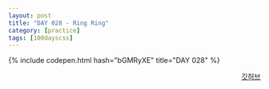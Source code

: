 ```yaml
---
layout: post
title: "DAY 028 - Ring Ring"
category: [practice]
tags: [100dayscss]
---
```


{% include codepen.html hash="bGMRyXE" title="DAY 028" %}

<p align="right">
  <a href="https://github.com/mnmn092631/100daysCSS/tree/main/DAY%20028%20-%20Ring%20Ring" title="깃허브">깃허브</a>
</p>
